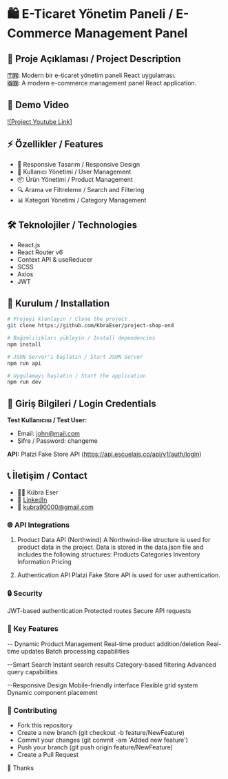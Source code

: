 # 🛍️ E-Ticaret Yönetim Paneli / E-Commerce Management Panel

## 📝 Proje Açıklaması / Project Description

**🇹🇷:** Modern bir e-ticaret yönetim paneli React uygulaması.  
**🇬🇧:** A modern e-commerce management panel React application.

## 🎥 Demo Video
[![Project Youtube Link]](https://youtu.be/MvBHsF39i5o)

## ⚡ Özellikler / Features

- 📱 Responsive Tasarım / Responsive Design
- 🔐 Kullanıcı Yönetimi / User Management
- 📦 Ürün Yönetimi / Product Management
- 🔍 Arama ve Filtreleme / Search and Filtering
- 📊 Kategori Yönetimi / Category Management

## 🛠️ Teknolojiler / Technologies

- React.js
- React Router v6
- Context API & useReducer
- SCSS
- Axios
- JWT

## 🚀 Kurulum / Installation

```bash
# Projeyi klonlayın / Clone the project
git clone https://github.com/KbraEser/project-shop-end

# Bağımlılıkları yükleyin / Install dependencies
npm install

# JSON Server'ı başlatın / Start JSON Server
npm run api

# Uygulamayı başlatın / Start the application
npm run dev
```

## 🔑 Giriş Bilgileri / Login Credentials

**Test Kullanıcısı / Test User:**
- Email: john@mail.com
- Şifre / Password: changeme

**API:** Platzi Fake Store API (https://api.escuelajs.co/api/v1/auth/login)

## 📞 İletişim / Contact

- 👩‍💻 Kübra Eser
- 🔗 [LinkedIn](www.linkedin.com/in/kübra-eser-612851169)
- 📧 kubra90000@gmail.com

### 🌐 API Integrations

1. Product Data API (Northwind)
A Northwind-like structure is used for product data in the project. Data is stored in the data.json file and includes the following structures:
Products
Categories
Inventory Information
Pricing

2. Authentication API
Platzi Fake Store API is used for user authentication.

### 🔒 Security
JWT-based authentication
Protected routes
Secure API requests

### 🎯 Key Features

-- Dynamic Product Management
Real-time product addition/deletion
Real-time updates
Batch processing capabilities

--Smart Search
Instant search results
Category-based filtering
Advanced query capabilities

--Responsive Design
Mobile-friendly interface
Flexible grid system
Dynamic component placement

### 👥 Contributing

- Fork this repository
- Create a new branch (git checkout -b feature/NewFeature)
- Commit your changes (git commit -am 'Added new feature')
- Push your branch (git push origin feature/NewFeature)
- Create a Pull Request

🙏 Thanks

